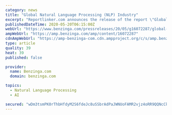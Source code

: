 ```yaml
---
category: news
title: "Global Natural Language Processing (NLP) Industry"
excerpt: "Reportlinker.com announces the release of the report \"Global Natural Language Processing (NLP) Industry\" -  2%. The shifting dynamics supporting this growth makes it critical for businesses in this space to keep abreast of the changing pulse of the market."
publishedDateTime: 2020-05-20T06:15:00Z
webUrl: "https://www.benzinga.com/pressreleases/20/05/g16072287/global-natural-language-processing-nlp-industry"
ampWebUrl: "https://amp.benzinga.com/amp/content/16072287"
cdnAmpWebUrl: "https://amp-benzinga-com.cdn.ampproject.org/c/s/amp.benzinga.com/amp/content/16072287"
type: article
quality: 39
heat: 39
published: false

provider:
  name: Benzinga.com
  domain: benzinga.com

topics:
  - Natural Language Processing
  - AI

secured: "wDm3tsmPK0rThbHfdyM2S6fdeJc8uSSbrAdPaJWNUoFAMR2vjz4oRR9QQNcCk+V8IEolB5Yhj8LxGjVeGRg932Rrw8Z22EkEnHHM9uSQrAyE0gkUf0bUP3vvinkS3Pu6lbvykgNXIPU5gCwkOrxGPkI/uPAt6OpOt4DP5982LJJbyZC+mULyy+l6zTD0GLeGlDWWmZaxgceNf1sNBRmcySC0UcMmZgYwWAqcoyGfuJfD2xdwVDE6YC3RdscUK/asKsPZogHtutEelVyNnqTFWzEACOZE2p9HSOjC1UK0Q3hY1SapSwJi8CO8dij2yrVe;wbK8D7nMpeAHPI0IuD4KTw=="
---
```


